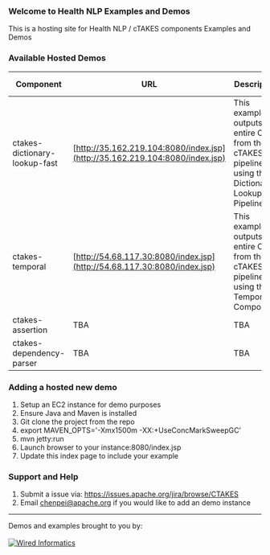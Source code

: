 ### Welcome to Health NLP Examples and Demos
This is a hosting site for Health NLP / cTAKES components Examples and Demos

### Available Hosted Demos
Component | URL | Description | Host | Source Code
------------ | ------------- | ------------- | ------------- | -------------
ctakes-dictionary-lookup-fast | [http://35.162.219.104:8080/index.jsp](http://35.162.219.104:8080/index.jsp) | This example outputs the entire CAS from the cTAKES pipeline using the Dictionary Lookup Fast Pipeline. | AWS EC2 | [Git](https://github.com/healthnlp/examples/tree/master/ctakes-web-client)
ctakes-temporal | [http://54.68.117.30:8080/index.jsp](http://54.68.117.30:8080/index.jsp) | This example outputs the entire CAS from the cTAKES pipeline using the Temporal Component. | AWS EC2 | [Git](https://github.com/healthnlp/examples/tree/master/ctakes-temporal-demo)
ctakes-assertion | TBA | TBA | TBA | TBA
ctakes-dependency-parser | TBA | TBA | TBA | TBA

### Adding a hosted new demo
1. Setup an EC2 instance for demo purposes
1. Ensure Java and Maven is installed
1. Git clone the project from the repo
1. export MAVEN_OPTS='-Xmx1500m -XX:+UseConcMarkSweepGC'
1. mvn jetty:run
1. Launch browser to your instance:8080/index.jsp
1. Update this index page to include your example

### Support and Help
1. Submit a issue via: https://issues.apache.org/jira/browse/CTAKES
1. Email chenpei@apache.org if you would like to add an demo instance


***

<div style="vertical-align:top">Demos and examples brought to you by: </div><br/><a href="http://www.wiredinformatics.com"><img src="http://www.wiredinformatics.com/wp-content/uploads/2015/08/wi_logo_thumbnail1.png" alt="Wired Informatics"> 
